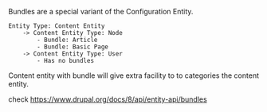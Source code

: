 Bundles are a special variant of the Configuration Entity. 

```
Entity Type: Content Entity
	-> Content Entity Type: Node
		- Bundle: Article
		- Bundle: Basic Page
	-> Content Entity Type: User
		- Has no bundles
```

Content entity with bundle will give extra facility to to categories the content entity.

check https://www.drupal.org/docs/8/api/entity-api/bundles
